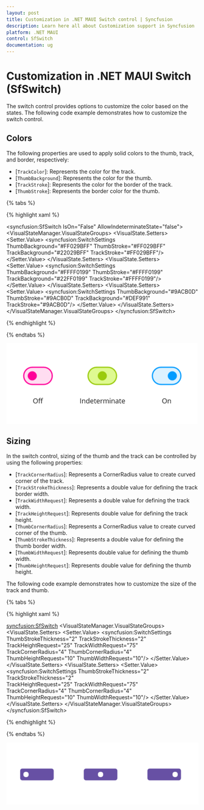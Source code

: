 ```yaml
---
layout: post
title: Customization in .NET MAUI Switch control | Syncfusion
description: Learn here all about Customization support in Syncfusion .NET MAUI Switch (SfSwitch) control and more.
platform: .NET MAUI
control: SfSwitch
documentation: ug
---
```


# Customization in .NET MAUI Switch (SfSwitch)

The switch control provides options to customize the color based on the states. The following code example demonstrates how to customize the switch control.

## Colors

The following properties are used to apply solid colors to the thumb, track, and border, respectively:

* [`TrackColor`]: Represents the color for the track.
* [`ThumbBackground`]: Represents the color for the thumb.
* [`TrackStroke`]: Represents the color for the border of the track.
* [`ThumbStroke`]: Represents the border color for the thumb.

{% tabs %}

{% highlight xaml %}

<syncfusion:SfSwitch IsOn="False" AllowIndeterminateState="false"> 
    <VisualStateManager.VisualStateGroups>
        <VisualStateGroup  x:Name="CommonStates">
            <VisualState x:Name="On">
                <VisualState.Setters>
                    <Setter Property="SwitchSettings">
                        <Setter.Value>
                            <syncfusion:SwitchSettings
                                 ThumbBackground="#FF029BFF"
                                 ThumbStroke="#FF029BFF"
                                 TrackBackground="#22029BFF"
                                 TrackStroke="#FF029BFF"/>
                        </Setter.Value>
                    </Setter>
                </VisualState.Setters>
            </VisualState>
            <VisualState x:Name="Off">
                <VisualState.Setters>
                    <Setter Property="SwitchSettings">
                        <Setter.Value>
                            <syncfusion:SwitchSettings
                                ThumbBackground="#FFFF0199"
                                ThumbStroke="#FFFF0199"
                                TrackBackground="#22FF0199"
                                TrackStroke="#FFFF0199"/>
                        </Setter.Value>
                    </Setter>
                </VisualState.Setters>
            </VisualState>
            <VisualState x:Name="Indeterminate">
                <VisualState.Setters>
                    <Setter Property="SwitchSettings">
                        <Setter.Value>
                            <syncfusion:SwitchSettings
                                 ThumbBackground="#9ACB0D"
                                 ThumbStroke="#9ACB0D"
                                 TrackBackground="#DEF991"
                                 TrackStroke="#9ACB0D"/>
                        </Setter.Value>
                    </Setter>
                </VisualState.Setters>
            </VisualState>
        </VisualStateGroup>
    </VisualStateManager.VisualStateGroups>
</syncfusion:SfSwitch>

{% endhighlight %}

{% endtabs %}

![switch conrol with visual state customization](images/customization/Colors.png)

## Sizing

In the switch control, sizing of the thumb and the track can be controlled by using the following properties:

* [`TrackCornerRadius`]: Represents a CornerRadius value to create curved corner of the track.
* [`TrackStrokeThickness`]: Represents a double value for defining the track border width.
* [`TrackWidthRequest`]: Represents a double value for defining the track width.
* [`TrackHeightRequest`]: Represents double value for defining the track height.
* [`ThumbCornerRadius`]: Represents a CornerRadius value to create curved corner of the thumb.
* [`ThumbStrokeThickness`]: Represents a double value for defining the thumb border width.
* [`ThumbWidthRequest`]: Represents double value for defining the thumb width.
* [`ThumbHeightRequest`]: Represents double value for defining the thumb height.

The following code example demonstrates how to customize the size of the track and thumb.

{% tabs %}

{% highlight xaml %}

<syncfusion:SfSwitch> 
    <VisualStateManager.VisualStateGroups>
        <VisualStateGroup  x:Name="CommonStates">
            <VisualState x:Name="On">
                <VisualState.Setters>
                    <Setter Property="SwitchSettings">
                        <Setter.Value>
                            <syncfusion:SwitchSettings
                                ThumbStrokeThickness="2"
                                TrackStrokeThickness="2"  
                                TrackHeightRequest="25" 
                                TrackWidthRequest="75" 
                                TrackCornerRadius="4"
                                ThumbCornerRadius="4" 
                                ThumbHeightRequest="10" 
                                ThumbWidthRequest="10"/>
                        </Setter.Value>
                    </Setter>
                </VisualState.Setters>
            </VisualState>
            <VisualState x:Name="Off">
                <VisualState.Setters>
                    <Setter Property="SwitchSettings">
                        <Setter.Value>
                            <syncfusion:SwitchSettings
                                ThumbStrokeThickness="2"
                                TrackStrokeThickness="2"  
                                TrackHeightRequest="25" 
                                TrackWidthRequest="75" 
                                TrackCornerRadius="4"
                                ThumbCornerRadius="4" 
                                ThumbHeightRequest="10" 
                                ThumbWidthRequest="10"/>
                        </Setter.Value>
                    </Setter>
                </VisualState.Setters>
            </VisualState>
        </VisualStateGroup>
    </VisualStateManager.VisualStateGroups>
</syncfusion:SfSwitch>

{% endhighlight %}

{% endtabs %}

![switch conrol with sizing](images/customization/Sizing.png)

